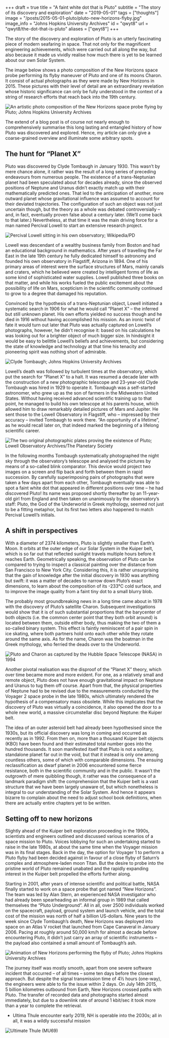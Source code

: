 +++
draft = true
title = "A faint white dot that is Pluto"
subtitle = "The story of its discovery and exploration"
date = "2019-05-01"
tags = ["thoughts"]
image = "/posts/2015-05-01-pluto/pluto-new-horizons-flyby.jpg"
image_info = "Johns Hopkins University Archives"
id = "qwyt8"
url = "qwyt8/the-dot-that-is-pluto"
aliases = ["qwyt8"]
+++

The story of the discovery and exploration of Pluto is an utterly fascinating piece of modern seafaring in space. That not only for the magnificent engineering achievements, which were carried out all along the way, but also because it made us vividly realise how much there is yet to be learned about our own Solar System.

The image below shows a photo composition of the New Horizons space probe performing its flyby maneuver of Pluto and one of its moons Charon. It consist of actual photographs as they were made by New Horizons in 2015. These pictures with their level of detail are an extraordinary revelation whose historic significance can only be fully understood in the context of a string of research efforts that reach back into the 19th century.

![An artistic photo composition of the New Horizons space probe flying by Pluto; Johns Hopkins University Archives]()

The extend of a blog post is of course not nearly enough to comprehensively summarise this long lasting and entangled history of how Pluto was discovered and explored. Hence, my article can only give a coarse-grained overview and illuminate some arbitrary spots.

## The hunt for “Planet X”

Pluto was discovered by Clyde Tombaugh in January 1930. This wasn’t by mere chance alone, it rather was the result of a long series of preceding endeavours from numerous people. The existence of a trans-Neptunian planet had been speculated about for decades already, since the observed positions of Neptune and Uranus didn’t exactly match up with their mathematically predicted ones. That led to the anticipation of another, more outward planet whose gravitational influence was assumed to account for their deviated trajectories. The configuration of such an object was not just uncertain though, but the theory as a whole was debated controversially – and, in fact, eventually proven false about a century later. (We’ll come back to that later.) Nevertheless, at that time it was the main driving force for a man named Percival Lowell to start an extensive research project.

![Percival Lowell sitting in his own observatory; Wikipedia/PD]()

Lowell was descendant of a wealthy business family from Boston and had an educational background in mathematics. After years of travelling the Far East in the late 19th century he fully dedicated himself to astronomy and founded his own observatory in Flagstiff, Arizona in 1894. One of his primary areas of interest were the surface structures of Mars, mainly canals and craters, which he believed were created by intelligent forms of life as some kind of sophisticated water supplies. Lowell published three books on that matter, and while his works fueled the public excitement about the possibility of life on Mars, scepticism in the scientific community continued to grow to a degree that damaged his reputation.

Convinced by the hypothesis of a trans-Neptunian object, Lowell initiated a systematic search in 1906 for what he would call “Planet X” – the inferred but still unknown planet. His own efforts yielded no success though and he died in 1916 without having accomplished his mission. As an ironic twist of fate it would turn out later that Pluto was actually captured on Lowell’s photographs, however, he didn’t recognise it: based on his calculations he was looking out for a brighter object of much bigger size. In hindsight it would be easy to belittle Lowell’s beliefs and achievements, but considering the state of knowledge and technology at that time his tenacity and pioneering spirit was nothing short of admirable.

![Clyde Tombaugh; Johns Hopkins University Archives]()

Lowell’s death was followed by turbulent times at the observatory, which put the search for “Planet X” to a halt. It was resumed a decade later with the construction of a new photographic telescope and 23-year-old Clyde Tombaugh was hired in 1929 to operate it. Tombaugh was a self-started astronomer, who grew up as the son of farmers in the Midwestern United States. Without having received advanced scientific training up to that point, he managed to build his own telescope at his parents house, which allowed him to draw remarkably detailed pictures of Mars and Jupiter. He sent those to the Lowell Observatory in Flagstiff, who – impressed by their accuracy – invited Tombaugh to work there. “An opportunity of a lifetime”, as he would recall later on, that indeed marked the beginning of a lifelong scientific career.

![The two original photographic plates proving the existence of Pluto; Lowell Observatory Archives/The Planetary Society]()

In the following months Tombaugh systematically photographed the night sky through the observatory’s telescope and analysed the pictures by means of a so-called blink comparator. This device would project two images on a screen and flip back and forth between them in rapid succession. By carefully superimposing pairs of photographs that were taken a few days apart from each other, Tombaugh eventually was able to spot a faint white dot that appeared in different positions over time – he had discovered Pluto! Its name was proposed shortly thereafter by an 11-year-old girl from England and then taken on unanimously by the observatory’s staff: Pluto, the God of the Underworld in Greek mythology, seemed not just to be a fitting metaphor, but its first two letters also happened to match Percival Lowell’s initials.

## A shift in perspectives

With a diameter of 2374 kilometers, Pluto is slightly smaller than Earth’s Moon. It orbits at the outer edge of our Solar System in the Kuiper belt, which is so far out that reflected sunlight travels multiple hours before it reaches Earth. Geometrically speaking, the observation of Pluto can be compared to trying to inspect a classical painting over the distance from San Francisco to New York City. Considering this, it is rather unsurprising that the gain of knowledge after the initial discovery in 1930 was anything but swift: it was a matter of decades to narrow down Pluto’s exact dimensions, to learn about the composition of its -233°C cold surface, and to improve the image quality from a faint tiny dot to a small blurry blob.

The probably most groundbreaking news in a long time came about in 1978 with the discovery of Pluto’s satellite Charon. Subsequent investigations would show that it is of such substantial proportions that the barycenter of both objects (i.e. the common center point that they both orbit around) is located between them, outside either body, thus making the two of them a so-called binary system. This effect is faintly reminiscent of a pair spin in ice skating, where both partners hold onto each other while they rotate around the same axis. As for the name, Charon was the boatman in the Greek mythology, who ferried the deads over to the Underworld.

![Pluto and Charon as captured by the Hubble Space Telescope (NASA) in 1994]()

Another pivotal realisation was the disproof of the “Planet X” theory, which over time became more and more evident. For one, as a relatively small and remote object, Pluto does not have enough gravitational impact on Neptune and Uranus to tug them off course. Apart from that, the physical properties of Neptune had to be revised due to the measurements conducted by the Voyager 2 space probe in the late 1980s, which ultimately rendered the hypothesis of a compensatory mass obsolete. While this implicates that the discovery of Pluto was virtually a coincidence, it also opened the door to a whole new world, a massive circumstellar disc beyond Neptune: the Kuiper belt.

The idea of an outer asteroid belt had already been hypothesised since the 1930s, but its official discovery was long in coming and occurred as recently as in 1992. From then on, more than a thousand Kuiper belt objects (KBO) have been found and their estimated total number goes into the hundred thousands. It soon manifested itself that Pluto is not a solitary, standalone planet far out in the void, but that it instead is only one among countless others, some of which with comparable dimensions. The ensuing reclassification as dwarf planet in 2006 encountered some fierce resistance, both in the scientific community and in the public. It wasn’t the outgrowth of mere quibbling though, it rather was the consequence of a landmark paradigm shift: the comprehension that the Kuiper belt is a vast structure that we have been largely unaware of, but which nonetheless is integral to our understanding of the Solar System. And hence it appears bizarre to complain about the need to adjust school book definitions, when there are actually entire chapters yet to be written.

## Setting off to new horizons

Slightly ahead of the Kuiper belt exploration proceeding in the 1990s, scientists and engineers outlined and discussed various scenarios of a space mission to Pluto. Voices lobbying for such an undertaking started to raise in the late 1980s, at about the same time when the Voyager mission was in its final stages. Back in the day, the option for Voyager 1 to perform a Pluto flyby had been decided against in favour of a close flyby of Saturn’s complex and atmosphere-laden moon Titan. But the desire to probe into the pristine world of Pluto remained unabated and the rapidly expanding interest in the Kuiper belt propelled the efforts further along.

Starting in 2001, after years of intense scientific and political battle, NASA finally started to work on a space probe that got named “New Horizons”. The team was led by Alan Stern, an experienced NASA investigator who had already been spearheading an informal group in 1989 that called themselves the “Pluto Underground”. All in all, over 2500 individuals worked on the spacecraft, payload, ground system and launch vehicle, and the total cost of the mission was north of half a billion US-dollars. Nine years to the week since Clyde Tombaugh’s death, New Horizons was deployed into space on an Atlas V rocket that launched from Cape Canaveral in January 2006. Pacing at roughly around 50,000 km/h for almost a decade before encountering Pluto, it didn’t just carry an array of scientific instruments – the payload also contained a small amount of Tombaugh’s ash.

![Animation of New Horizons performing the flyby of Pluto; Johns Hopkins University Archives]()

The journey itself was mostly smooth, apart from one severe software incident that occurred – of all times – some ten days before the closest approach. But despite the signal transmission time of 4½ hours (one-way), the engineers were able to fix the issue within 2 days. On July 14th 2015, 5 billion kilometres outbound from Earth, New Horizons crossed paths with Pluto. The transfer of recorded data and photographs started almost immediately, but due to a downlink rate of around 1 kbit/sec it took more than a year to complete the retrieval.

- Ultima Thule encounter early 2019, NH is operable into the 2030s; all in all, it was a wildly successful mission

![Ultimate Thule (MU69)]()
